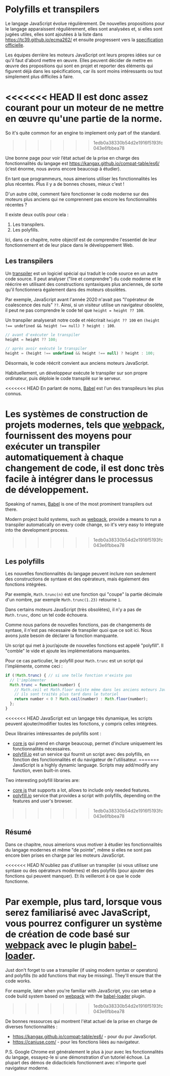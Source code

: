 
# Polyfills et transpilers

Le langage JavaScript évolue régulièrement. De nouvelles propositions pour le langage apparaissent régulièrement, elles sont analysées et, si elles sont jugées utiles, elles sont ajoutées à la liste dans <https://tc39.github.io/ecma262/> et ensuite progressent vers la [specification officielle](http://www.ecma-international.org/publications/standards/Ecma-262.htm).

Les équipes derrière les moteurs JavaScript ont leurs propres idées sur ce qu'il faut d'abord mettre en œuvre. Elles peuvent décider de mettre en œuvre des propositions qui sont en projet et reporter des éléments qui figurent déjà dans les spécifications, car ils sont moins intéressants ou tout simplement plus difficiles à faire.

<<<<<<< HEAD
Il est donc assez courant pour un moteur de ne mettre en œuvre qu'une partie de la norme.
=======
So it's quite common for an engine to implement only part of the standard.
>>>>>>> 1edb0a38330b54d2e1916f5193fc043e6fbbea78

Une bonne page pour voir l’état actuel de la prise en charge des fonctionnalités du langage est <https://kangax.github.io/compat-table/es6/> (c’est énorme, nous avons encore beaucoup à étudier).

En tant que programmeurs, nous aimerions utiliser les fonctionnalités les plus récentes. Plus il y a de bonnes choses, mieux c'est !

D'un autre côté, comment faire fonctionner le code moderne sur des moteurs plus anciens qui ne comprennent pas encore les fonctionnalités récentes ?

Il existe deux outils pour cela :

1. Les transpilers.
2. Les polyfills.

Ici, dans ce chapitre, notre objectif est de comprendre l'essentiel de leur fonctionnement et de leur place dans le développement Web.

## Les transpilers

Un [transpiler](https://en.wikipedia.org/wiki/Source-to-source_compiler) est un logiciel spécial qui traduit le code source en un autre code source. Il peut analyser ("lire et comprendre") du code moderne et le réécrire en utilisant des constructions syntaxiques plus anciennes, de sorte qu'il fonctionnera également dans des moteurs obsolètes.

Par exemple, JavaScript avant l'année 2020 n'avait pas "l'opérateur de coalescence des nuls" `??`. Ainsi, si un visiteur utilise un navigateur obsolète, il peut ne pas comprendre le code tel que `height = height ?? 100`.

Un transpiler analyserait notre code et réécrirait `height ?? 100` en `(height !== undefined && height !== null) ? height : 100`.

```js
// avant d'exécuter le transpiler
height = height ?? 100;

// après avoir exécuté le transpiler
height = (height !== undefined && height !== null) ? height : 100;
```

Désormais, le code réécrit convient aux anciens moteurs JavaScript.

Habituellement, un développeur exécute le transpiler sur son propre ordinateur, puis déploie le code transpilé sur le serveur.

<<<<<<< HEAD
En parlant de noms, [Babel](https://babeljs.io) est l'un des transpileurs les plus connus.

Les systèmes de construction de projets modernes, tels que [webpack](http://webpack.js.org/), fournissent des moyens pour exécuter un transpiler automatiquement à chaque changement de code, il est donc très facile à intégrer dans le processus de développement.
=======
Speaking of names, [Babel](https://babeljs.io) is one of the most prominent transpilers out there.

Modern project build systems, such as [webpack](https://webpack.js.org/), provide a means to run a transpiler automatically on every code change, so it's very easy to integrate into the development process.
>>>>>>> 1edb0a38330b54d2e1916f5193fc043e6fbbea78

## Les polyfills

Les nouvelles fonctionnalités du langage peuvent inclure non seulement des constructions de syntaxe et des opérateurs, mais également des fonctions intégrées.

Par exemple, `Math.trunc(n)` est une fonction qui "coupe" la partie décimale d'un nombre, par exemple `Math.trunc(1.23)` retourne `1`.

Dans certains moteurs JavaScript (très obsolètes), il n'y a pas de `Math.trunc`, donc un tel code échouera.

Comme nous parlons de nouvelles fonctions, pas de changements de syntaxe, il n'est pas nécessaire de transpiler quoi que ce soit ici. Nous avons juste besoin de déclarer la fonction manquante.

Un script qui met à jour/ajoute de nouvelles fonctions est appelé "polyfill". Il "comble" le vide et ajoute les implémentations manquantes.

Pour ce cas particulier, le polyfill pour `Math.trunc` est un script qui l'implémente, comme ceci :

```js
if (!Math.trunc) { // si une telle fonction n'existe pas
  // l'implémenter
  Math.trunc = function(number) {
    // Math.ceil et Math.floor existe même dans les anciens moteurs JavaScript
    // ils sont traités plus tard dans le tutoriel
    return number < 0 ? Math.ceil(number) : Math.floor(number);
  };
}
```

<<<<<<< HEAD
JavaScript est un langage très dynamique, les scripts peuvent ajouter/modifier toutes les fonctions, y compris celles intégrées.

Deux librairies intéressantes de polyfills sont :
- [core js](https://github.com/zloirock/core-js) qui prend en charge beaucoup, permet d'inclure uniquement les fonctionnalités nécessaires.
- [polyfill.io](http://polyfill.io) est un service qui fournit un script avec des polyfills, en fonction des fonctionnalités et du navigateur de l'utilisateur.
=======
JavaScript is a highly dynamic language. Scripts may add/modify any function, even built-in ones.

Two interesting polyfill libraries are:
- [core js](https://github.com/zloirock/core-js) that supports a lot, allows to include only needed features.
- [polyfill.io](http://polyfill.io) service that provides a script with polyfills, depending on the features and user's browser.
>>>>>>> 1edb0a38330b54d2e1916f5193fc043e6fbbea78


## Résumé

Dans ce chapitre, nous aimerions vous motiver à étudier les fonctionnalités du langage modernes et même "de pointe", même si elles ne sont pas encore bien prises en charge par les moteurs JavaScript.

<<<<<<< HEAD
N'oubliez pas d'utiliser un transpiler (si vous utilisez une syntaxe ou des opérateurs modernes) et des polyfills (pour ajouter des fonctions qui peuvent manquer). Et ils veilleront à ce que le code fonctionne.

Par exemple, plus tard, lorsque vous serez familiarisé avec JavaScript, vous pourrez configurer un système de création de code basé sur [webpack](http://webpack.js.org/) avec le plugin [babel-loader](https://github.com/babel/babel-loader).
=======
Just don't forget to use a transpiler (if using modern syntax or operators) and polyfills (to add functions that may be missing). They'll ensure that the code works.

For example, later when you're familiar with JavaScript, you can setup a code build system based on [webpack](https://webpack.js.org/) with the [babel-loader](https://github.com/babel/babel-loader) plugin.
>>>>>>> 1edb0a38330b54d2e1916f5193fc043e6fbbea78

De bonnes ressources qui montrent l'état actuel de la prise en charge de diverses fonctionnalités :
- <https://kangax.github.io/compat-table/es6/> - pour du pur JavaScript.
- <https://caniuse.com/> - pour les fonctions liées au navigateur.

P.S. Google Chrome est généralement le plus à jour avec les fonctionnalités du langage, essayez-le si une démonstration d'un tutoriel échoue. La plupart des démos de didacticiels fonctionnent avec n'importe quel navigateur moderne.

